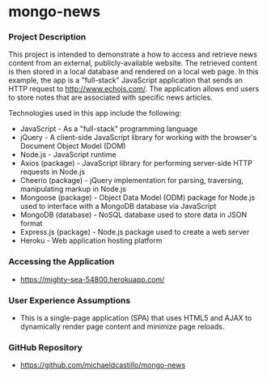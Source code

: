 # mongo-news

### Project Description

This project is intended to demonstrate a how to access and retrieve news content from an external, publicly-available website. The retrieved content is then stored in a local database and rendered on a local web page. In this example, the app is a "full-stack" JavaScript application that sends an HTTP request to http://www.echojs.com/. The application allows end users to store notes that are associated with specific news articles.

Technologies used in this app include the following:

* JavaScript - As a "full-stack" programming language
* jQuery - A client-side JavaScript library for working with the browser's Document Object Model (DOM)
* Node.js - JavaScript runtime
* Axios (package) - JavaScript library for performing server-side HTTP requests in Node.js
* Cheerio (package) - jQuery implementation for parsing, traversing, manipulating markup in Node.js
* Mongoose (package) - Object Data Model (ODM) package for Node.js used to interface with a MongoDB database via JavaScript
* MongoDB (database) - NoSQL database used to store data in JSON format
* Express.js (package) - Node.js package used to create a web server
* Heroku - Web application hosting platform

### Accessing the Application

* https://mighty-sea-54800.herokuapp.com/

### User Experience Assumptions

* This is a single-page application (SPA) that uses HTML5 and AJAX to dynamically render page content and minimize page reloads.

### GitHub Repository

* https://github.com/michaeldcastillo/mongo-news








